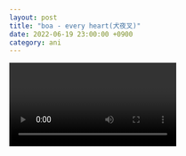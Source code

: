 ```yaml
---
layout: post
title: "boa - every heart(犬夜叉)"
date: 2022-06-19 23:00:00 +0900
category: ani
---
```


<div class="video-container">
    <video id="player" class="video-js vjs-default-skin vjs-big-play-centered" data-json="/public/json/ani/boa - every heart(犬夜叉).json"></video>
</div>

```
```